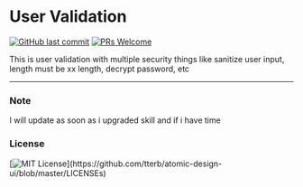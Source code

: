 # User Validation
[![GitHub last commit](https://img.shields.io/github/last-commit/google/skia.svg?style=flat)]() [![PRs Welcome](https://img.shields.io/badge/PRs-welcome-brightgreen.svg?style=flat-square)](http://makeapullrequest.com)

This is user validation with multiple security things like sanitize user input, length must be xx length, decrypt password, etc

----

### Note

I will update as soon as i upgraded skill and if i have time

### License

[![MIT License](https://img.shields.io/apm/l/atomic-design-ui.svg?)](https://github.com/tterb/atomic-design-ui/blob/master/LICENSEs)
